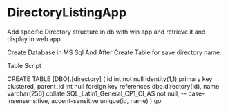 # DirectoryListingApp
Add specific Directory structure in db with win app and retrieve it and display in web app


Create Database in MS Sql 
And After Create Table for save directory name.

Table Script

CREATE TABLE [DBO].[directory]
(
  id  int not null identity(1,1) primary key clustered,
  parent_id int null  foreign key references dbo.directory(id),
  name  varchar(256)  collate SQL_Latin1_General_CP1_CI_AS  not null, -- case-insensensitive, accent-sensitive
  unique(id, name)
)
go
